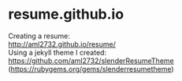 # resume.github.io
Creating a resume:  
http://aml2732.github.io/resume/  
Using a jekyll theme I created:
https://github.com/aml2732/slenderResumeTheme
(https://rubygems.org/gems/slenderresumetheme)
